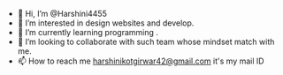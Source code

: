 - 👋 Hi, I’m @Harshini4455
- 👀 I’m interested in design websites and develop.
- 🌱 I’m currently learning programming .
- 💞️ I’m looking to collaborate with such team whose mindset match with me.
- 📫 How to reach me harshinikotgirwar42@gmail.com it's my mail ID

<!---
Harshini4455/Harshini4455 is a ✨ special ✨ repository because its `README.md` (this file) appears on your GitHub profile.
You can click the Preview link to
 take a look at your changes.
--->
